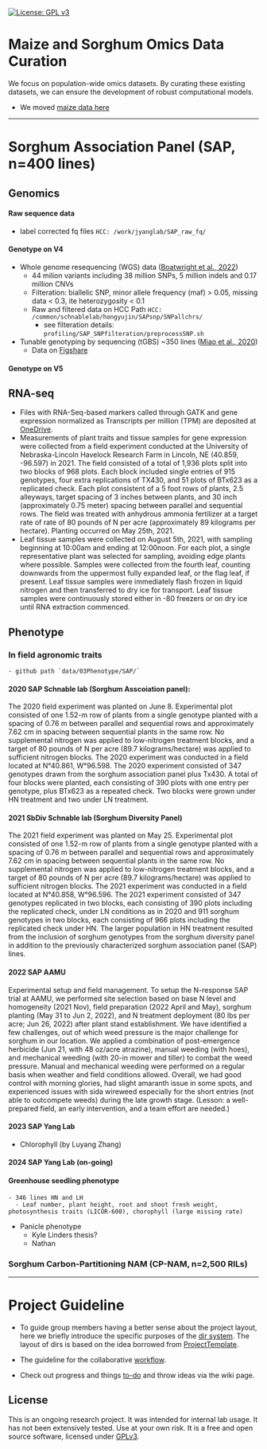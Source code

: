 [![License: GPL v3](https://img.shields.io/badge/License-GPL%20v3-blue.svg)](http://www.gnu.org/licenses/gpl-3.0)

# Maize and Sorghum Omics Data Curation

We focus on population-wide omics datasets. By curating these existing datasets, we can ensure the development of robust computational models.

- We moved [maize data here](maize.md)

-----------------------
# Sorghum Association Panel (SAP, n=400 lines)

## Genomics

#### Raw sequence data
  - label corrected fq files `HCC: /work/jyanglab/SAP_raw_fq/`   

#### Genotype on V4
  - Whole genome resequencing (WGS) data ([Boatwright et al., 2022](https://onlinelibrary.wiley.com/doi/full/10.1111/tpj.15853))
    - 44 milion variants including 38 million SNPs, 5 million indels and 0.17 million CNVs
    - Filteration: biallelic SNP, minor allele frequency (maf) > 0.05, missing data < 0.3, ite heterozygosity < 0.1
    - Raw and filtered data on HCC Path `HCC: /common/schnablelab/hongyujin/SAPsnp/SNPallchrs/`
      - see filteration details: `profiling/SAP_SNPfilteration/preprocessSNP.sh`
  - Tunable genotyping by sequencing (tGBS) ~350 lines ([Miao et al., 2020](https://academic.oup.com/plphys/article/183/4/1898/6118529))
    - Data on [Figshare](https://figshare.com/articles/dataset/Untitled_Item/11462469) 

#### Genotype on V5

## RNA-seq
  - Files with RNA-Seq-based markers called through GATK and gene expression normalized as Transcripts per million (TPM) are deposited at [OneDrive](https://uofnelincoln-my.sharepoint.com/:f:/g/personal/gxu6_unl_edu/EuJn6RPpm-FKuU9FKNs9Qg8Bpk_r52zMLq8WbqxNDgeqSQ?e=t9G35u).
  - Measurements of plant traits and tissue samples for gene expression were collected from a field experiment conducted at the University of Nebraska-Lincoln Havelock Research Farm in Lincoln, NE (40.859, -96.597) in 2021. 
The field consisted of a total of 1,936 plots split into two blocks of 968 plots.
Each block included single entries of 915 genotypes, four extra replications of TX430, and 51 plots of BTx623 as a replicated check. Each plot consistent of a 5 foot rows of plants, 2.5 alleyways, target spacing of 3 inches between plants, 
and 30 inch (approximately 0.75 meter) spacing between parallel and sequential rows. The field was treated with anhydrous ammonia fertilizer at a target rate of rate of 80 pounds of N per acre (approximately 89 kilograms per hectare). Planting occurred on May 25th, 2021.
- Leaf tissue samples were collected on August 5th, 2021, with sampling beginning at 10:00am and ending at 12:00noon. For each plot, a single representative plant was selected for sampling, avoiding edge plants where possible. Samples were collected from the fourth leaf, counting downwards from the uppermost fully expanded leaf, or the flag leaf, if present. Leaf tissue samples were immediately flash frozen in liquid nitrogen and then transferred to dry ice for transport. Leaf tissue samples were continuously stored either in -80 freezers or on dry ice until RNA extraction commenced. 

## Phenotype

### In field agronomic traits
    - github path `data/03Phenotype/SAP/`

#### 2020 SAP Schnable lab (Sorghum Asscoiation panel):
The 2020 field experiment was planted on June 8. Experimental plot consisted of one 1.52-m row of plants from a single genotype planted with a spacing of 0.76 m between parallel and sequential rows and approximately 7.62 cm in spacing between sequential plants in the same row. No supplemental nitrogen was applied to low-nitrogen treatment blocks, and a target of 80 pounds of N per acre (89.7 kilograms/hectare) was applied to sufficient nitrogen blocks. The 2020 experiment was conducted in a field located at N&deg;40.861, W&deg;96.598. The 2020 experiment consisted of 347 genotypes drawn from the sorghum association panel plus Tx430. A total of four blocks were planted, each consisting of 390 plots with one entry per genotype, plus BTx623 as a repeated check. Two blocks were grown under HN treatment and two under LN treatment.

#### 2021 SbDiv Schnable lab (Sorghum Diversity Panel)
The 2021 field experiment was planted on May 25. Experimental plot consisted of one 1.52-m row of plants from a single genotype planted with a spacing of 0.76 m between parallel and sequential rows and approximately 7.62 cm in spacing between sequential plants in the same row. No supplemental nitrogen was applied to low-nitrogen treatment blocks, and a target of 80 pounds of N per acre (89.7 kilograms/hectare) was applied to sufficient nitrogen blocks. The 2021 experiment was conducted in a field located at N&deg;40.858, W&deg;96.596. The 2021 experiment consisted of 347 genotypes replicated in two blocks, each consisting of 390 plots including the replicated check, under LN conditions as in 2020 and 911 sorghum genotypes in two blocks, each consisting of 966 plots including the replicated check under HN. The larger population in HN treatment resulted from the inclusion of sorghum genotypes from the sorghum diversity panel in addition to the previously characterized sorghum association panel (SAP) lines.

#### 2022 SAP AAMU
Experimental setup and field management. To setup the N-response SAP trial at AAMU, we performed site selection based on base N level and homogeneity (2021 Nov), field preparation (2022 April and May), sorghum planting (May 31 to Jun 2, 2022), and N treatment deployment (80 lbs per acre; Jun 26, 2022) after plant stand establishment. We have identified a few challenges, out of which weed pressure is the major challenge for sorghum in our location. We applied a combination of post-emergence herbicide (Jun 21, with 48 oz/acre atrazine), manual weeding (with hoes), and mechanical weeding (with 20-in mower and tiller) to combat the weed pressure. Manual and mechanical weeding were performed on a regular basis when weather and field conditions allowed. Overall, we had good control with morning glories, had slight amaranth issue in some spots, and experienced issues with sida wireweed especially for the short entries (not able to outcompete weeds) during the late growth stage. (Lesson: a well-prepared field, an early intervention, and a team effort are needed.) 

#### 2023 SAP Yang Lab
- Chlorophyll (by Luyang Zhang)

#### 2024 SAP Yang Lab (on-going)


#### Greenhouse seedling phenotype
    - 346 lines HN and LH
      - Leaf number, plant height, root and shoot fresh weight, photosynthesis traits (LICOR-600), chorophyll (large missing rate)

- Panicle phenotype
    - Kyle Linders thesis?
    - Nathan


 


### Sorghum Carbon-Partitioning NAM (CP-NAM, n=2,500 RILs)



------------------------

# Project Guideline

- To guide group members having a better sense about the project layout, here we briefly introduce the specific purposes of the [dir system](https://jyanglab.github.io/2017-01-07-project/). The layout of dirs is based on the idea borrowed from [ProjectTemplate](http://projecttemplate.net/architecture.html).

- The guideline for the collaborative [workflow](https://jyanglab.github.io/2017-01-10-project-using-github/).

- Check out progress and things [to-do](TODO.md) and throw ideas via the wiki page.


## License
This is an ongoing research project. It was intended for internal lab usage. It has not been extensively tested. Use at your own risk.
It is a free and open source software, licensed under [GPLv3](LICENSE).
